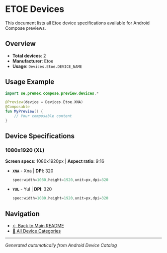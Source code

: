 # ETOE Devices

This document lists all Etoe device specifications available for Android Compose previews.

## Overview

- **Total devices**: 2
- **Manufacturer**: Etoe
- **Usage**: `Devices.Etoe.DEVICE_NAME`

## Usage Example

```kotlin
import se.premex.compose.preview.devices.*

@Preview(device = Devices.Etoe.XNA)
@Composable
fun MyPreview() {
    // Your composable content
}
```

## Device Specifications

### 1080x1920 (XL)

**Screen specs**: 1080x1920px | **Aspect ratio**: 9:16

- **`XNA`** - Xna | **DPI**: 320
  ```kotlin
  spec:width=1080,height=1920,unit=px,dpi=320
  ```

- **`YUL`** - Yul | **DPI**: 320
  ```kotlin
  spec:width=1080,height=1920,unit=px,dpi=320
  ```

## Navigation

- [← Back to Main README](../../README.md)
- [📱 All Device Categories](../README.md)

---
*Generated automatically from Android Device Catalog*
